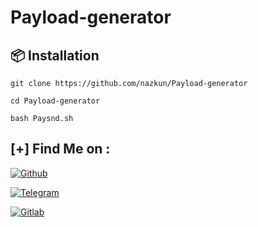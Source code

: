 # Payload-generator






## :package: Installation 

`git clone https://github.com/nazkun/Payload-generator`

`cd Payload-generator`

`bash Paysnd.sh`

## [+] Find Me on :

[![Github](https://img.shields.io/badge/Github-nazkun-red?style=for-the-badge&logo=github)](https://github.com/nazkun)

[![Telegram](https://img.shields.io/badge/Chat%20on-Telegram-blue.svg)](https://t.me/joinchat/49ntr6Vsw_AzOTBk) 

[![Gitlab](https://img.shields.io/badge/GitLab-330F63?style=for-the-badge&logo=gitlab&logoColor=white)](gitlab.com/nazkun) 

